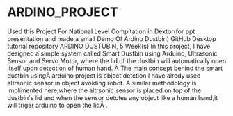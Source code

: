 # ARDINO_PROJECT
Used this Project For National Level  Compitation in Dextor(for ppt presentation and made a small Demo Of Ardino 
Dustbin)
GitHub Desktop tutorial repository
          ARDINO DUSTUBIN, 5 Week(s)
In this project, I have designed a simple system called Smart Dustbin using Arduino, Ultrasonic
Sensor and Servo Motor, where the lid of the dustbin will automatically open itself upon detection of
human hand.
Â The main concept behind the smart dustbin usingÂ arduino project is object detction I have alredy
used altrsonic sensor in object avoiding robot.
A similar methodology is implimented here,where the altrsonic sensor is placed on top of the
dustbin's lid and when the sensor detctes any object like a human hand,it will triger arduino to open
the lidÂ .
